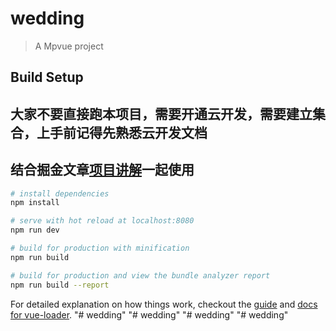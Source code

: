 # wedding

> A Mpvue project

## Build Setup

## 大家不要直接跑本项目，需要开通云开发，需要建立集合，上手前记得先熟悉云开发文档
## 结合掘金文章[项目讲解](https://juejin.im/post/5c341e1d6fb9a049f66c4876#heading-5)一起使用

``` bash
# install dependencies
npm install

# serve with hot reload at localhost:8080
npm run dev

# build for production with minification
npm run build

# build for production and view the bundle analyzer report
npm run build --report
```

For detailed explanation on how things work, checkout the [guide](http://vuejs-templates.github.io/webpack/) and [docs for vue-loader](http://vuejs.github.io/vue-loader).
"# wedding" 
"# wedding" 
"# wedding" 
"# wedding" 
